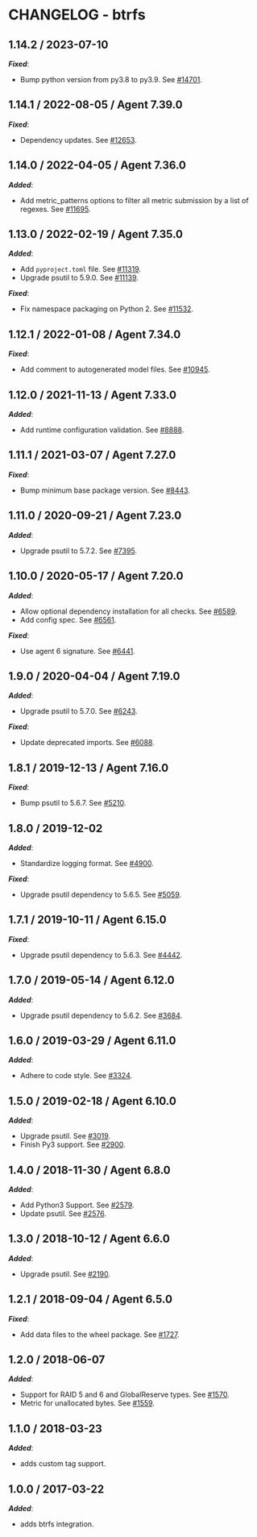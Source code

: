 # CHANGELOG - btrfs

## 1.14.2 / 2023-07-10

***Fixed***:

* Bump python version from py3.8 to py3.9. See [#14701](https://github.com/DataDog/integrations-core/pull/14701).

## 1.14.1 / 2022-08-05 / Agent 7.39.0

***Fixed***: 

* Dependency updates. See [#12653](https://github.com/DataDog/integrations-core/pull/12653).


## 1.14.0 / 2022-04-05 / Agent 7.36.0

***Added***: 

* Add metric_patterns options to filter all metric submission by a list of regexes. See [#11695](https://github.com/DataDog/integrations-core/pull/11695).


## 1.13.0 / 2022-02-19 / Agent 7.35.0

***Added***: 

* Add `pyproject.toml` file. See [#11319](https://github.com/DataDog/integrations-core/pull/11319).
* Upgrade psutil to 5.9.0. See [#11139](https://github.com/DataDog/integrations-core/pull/11139).

***Fixed***: 

* Fix namespace packaging on Python 2. See [#11532](https://github.com/DataDog/integrations-core/pull/11532).


## 1.12.1 / 2022-01-08 / Agent 7.34.0

***Fixed***: 

* Add comment to autogenerated model files. See [#10945](https://github.com/DataDog/integrations-core/pull/10945).


## 1.12.0 / 2021-11-13 / Agent 7.33.0

***Added***: 

* Add runtime configuration validation. See [#8888](https://github.com/DataDog/integrations-core/pull/8888).


## 1.11.1 / 2021-03-07 / Agent 7.27.0

***Fixed***: 

* Bump minimum base package version. See [#8443](https://github.com/DataDog/integrations-core/pull/8443).


## 1.11.0 / 2020-09-21 / Agent 7.23.0

***Added***: 

* Upgrade psutil to 5.7.2. See [#7395](https://github.com/DataDog/integrations-core/pull/7395).


## 1.10.0 / 2020-05-17 / Agent 7.20.0

***Added***: 

* Allow optional dependency installation for all checks. See [#6589](https://github.com/DataDog/integrations-core/pull/6589).
* Add config spec. See [#6561](https://github.com/DataDog/integrations-core/pull/6561).

***Fixed***: 

* Use agent 6 signature. See [#6441](https://github.com/DataDog/integrations-core/pull/6441).


## 1.9.0 / 2020-04-04 / Agent 7.19.0

***Added***: 

* Upgrade psutil to 5.7.0. See [#6243](https://github.com/DataDog/integrations-core/pull/6243).

***Fixed***: 

* Update deprecated imports. See [#6088](https://github.com/DataDog/integrations-core/pull/6088).


## 1.8.1 / 2019-12-13 / Agent 7.16.0

***Fixed***: 

* Bump psutil to 5.6.7. See [#5210](https://github.com/DataDog/integrations-core/pull/5210).


## 1.8.0 / 2019-12-02

***Added***: 

* Standardize logging format. See [#4900](https://github.com/DataDog/integrations-core/pull/4900).

***Fixed***: 

* Upgrade psutil dependency to 5.6.5. See [#5059](https://github.com/DataDog/integrations-core/pull/5059).


## 1.7.1 / 2019-10-11 / Agent 6.15.0

***Fixed***: 

* Upgrade psutil dependency to 5.6.3. See [#4442](https://github.com/DataDog/integrations-core/pull/4442).


## 1.7.0 / 2019-05-14 / Agent 6.12.0

***Added***: 

* Upgrade psutil dependency to 5.6.2. See [#3684](https://github.com/DataDog/integrations-core/pull/3684).


## 1.6.0 / 2019-03-29 / Agent 6.11.0

***Added***: 

* Adhere to code style. See [#3324](https://github.com/DataDog/integrations-core/pull/3324).


## 1.5.0 / 2019-02-18 / Agent 6.10.0

***Added***: 

* Upgrade psutil. See [#3019](https://github.com/DataDog/integrations-core/pull/3019).
* Finish Py3 support. See [#2900](https://github.com/DataDog/integrations-core/pull/2900).


## 1.4.0 / 2018-11-30 / Agent 6.8.0

***Added***: 

* Add Python3 Support. See [#2579][1].
* Update psutil. See [#2576][2].


## 1.3.0 / 2018-10-12 / Agent 6.6.0

***Added***: 

* Upgrade psutil. See [#2190][3].


## 1.2.1 / 2018-09-04 / Agent 6.5.0

***Fixed***: 

* Add data files to the wheel package. See [#1727][4].


## 1.2.0 / 2018-06-07

***Added***: 

* Support for RAID 5 and 6 and GlobalReserve types. See [#1570][5].
* Metric for unallocated bytes. See [#1559][6].


## 1.1.0 / 2018-03-23

***Added***: 

* adds custom tag support.


## 1.0.0 / 2017-03-22

***Added***: 

* adds btrfs integration.

[1]: https://github.com/DataDog/integrations-core/pull/2579
[2]: https://github.com/DataDog/integrations-core/pull/2576
[3]: https://github.com/DataDog/integrations-core/pull/2190
[4]: https://github.com/DataDog/integrations-core/pull/1727
[5]: https://github.com/DataDog/integrations-core/pull/1570
[6]: https://github.com/DataDog/integrations-core/pull/1559
